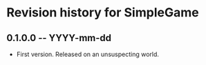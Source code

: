 # Revision history for SimpleGame

## 0.1.0.0 -- YYYY-mm-dd

* First version. Released on an unsuspecting world.
